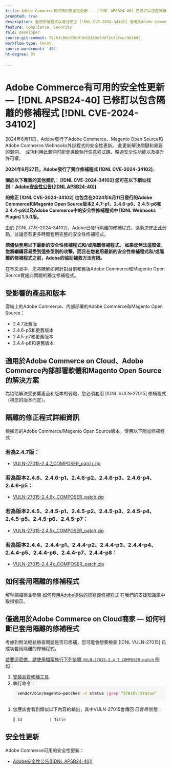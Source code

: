 ```yaml
---
title: Adobe Commerce有可用的安全性更新 —  [!DNL APSB24-40] 已修訂以包含隔離的修補程式 [!DNL CVE-2024-34102]
promoted: true
description: 套用修補程式以進行修正 [!DNL CVE-2024-34102] 適用於Adobe Commerce 2.4.4-p8、2.4.5-p7、2.4.6-p5、2.4.7及舊版。
feature: Compliance, Security
role: Developer
source-git-commit: 787b3c86d378df1b52469e5ddf2c33fcec961b02
workflow-type: tm+mt
source-wordcount: '494'
ht-degree: 0%

---
```


# Adobe Commerce有可用的安全性更新 —  [!DNL APSB24-40] 已修訂以包含隔離的修補程式 [!DNL CVE-2024-34102]

2024年6月11日，Adobe發行了Adobe Commerce、Magento Open Source和Adobe Commerce Webhooks外掛程式的安全性更新。 此更新解決關鍵和重要的漏洞。  成功利用此漏洞可能會導致執行任意程式碼、略過安全性功能以及提升許可權。

**2024年6月27日，Adobe發行了獨立修補程式 [!DNL CVE-2024-34102].**

**關於以下專案的其他資訊： [!DNL CVE-2024-34102] 您可在以下網址找到： [Adobe安全性公告([!DNL APSB24-40])](https://helpx.adobe.com/security/products/magento/apsb24-40.html).**

**的修正 [!DNL CVE-2024-34102] 也包含在2024年6月11日發行的Adobe Commerce和Magento Open Source版本2.4.7-p1、2.4.6-p6、2.4.5-p8和2.4.4-p9以及Adobe Commerce中的安全性修補程式中 [!DNL Webhooks Plugin] 1.5.0版。**

由於 [!DNL CVE-2024-34102]，Adobe已發行隔離的修補程式，協助您修正此弱點，並讓您有更多時間套用完整的安全性修補程式。

**請儘快套用以下最新的安全性修補程式和/或隔離修補程式。**
**如果您無法這麼做，您將繼續容易受到這些型別的攻擊，而且在您套用最新的安全性修補程式和/或隔離的修補程式之前，Adobe的協助補救方法有限。**<br>

在本文章中，您將瞭解如何針對目前和舊版Adobe Commerce和Magento Open Source實施此問題的獨立修補程式。

## 受影響的產品和版本

雲端上的Adobe Commerce、內部部署的Adobe Commerce和Magento Open Source：

* 2.4.7及舊版
* 2.4.6-p5和更舊版本
* 2.4.5-p7和更舊版本
* 2.4.4-p8和更舊版本

## 適用於Adobe Commerce on Cloud、Adobe Commerce內部部署軟體和Magento Open Source的解決方案

為協助解決受影響產品和版本的弱點，您必須套用 [!DNL VULN-27015] 修補程式（視您的版本而定）。

## 隔離的修正程式詳細資訊

根據您的Adobe Commerce/Magento Open Source版本，使用以下附加修補程式：

### 若為2.4.7版：

* [VULN-27015-2.4.7_COMPOSER_patch.zip](assets/VULN-27015-2.4.7_COMPOSER_patch.zip)

### 若為版本2.4.6、2.4.6-p1、2.4.6-p2、2.4.6-p3、2.4.6-p4、2.4.6-p5：

* [VULN-27015-2.4.6x_COMPOSER_patch.zip](assets/VULN-27015-2.4.6x_COMPOSER_patch.zip)

### 若為版本2.4.5、2.4.5-p1、2.4.5-p2、2.4.5-p3、2.4.5-p4、2.4.5-p5、2.4.5-p6、2.4.5-p7：

* [VULN-27015-2.4.5x_COMPOSER_patch.zip](assets/VULN-27015-2.4.5x_COMPOSER_patch.zip)

### 若為版本2.4.4、2.4.4-p1、2.4.4-p2、2.4.4-p3、2.4.4-p4、2.4.4-p5、2.4.4-p6、2.4.4-p7、2.4.4-p8：

* [VULN-27015-2.4.4x_COMPOSER_patch.zip](assets/VULN-27015-2.4.4x_COMPOSER_patch.zip)


## 如何套用隔離的修補程式

解壓縮檔案並參閱 [如何套用Adobe提供的撰寫器修補程式](https://experienceleague.adobe.com/docs/commerce-knowledge-base/kb/how-to/how-to-apply-a-composer-patch-provided-by-magento.html) 在我們的支援知識庫中取得指示。

## 僅適用於Adobe Commerce on Cloud商家 — 如何判斷已套用隔離的修補程式

考慮到無法輕鬆檢查問題是否已修補，您可能會想要檢查 [!DNL VULN-27015] 已成功套用隔離的修補程式。

<u>若要這麼做，請使用檔案執行下列步驟 `VULN-27015-2.4.7_COMPOSER.patch` 例如</u>：

1. [安裝品質修補工具](https://experienceleague.adobe.com/docs/commerce-operations/tools/quality-patches-tool/usage.html).
1. 執行命令：<br>
   ![cve-2024-34102-tell-if-patch-applied-code](assets/cve-2024-34102-tell-if-patch-applied-code.png)

<!--
    ```bash
    vendor/bin/magento-patches -n status |grep "27015\|Status"
    ```
-->

1. 您應該會看到類似以下內容的輸出，其中VULN-27015會傳回 *已套用* 狀態：

   ```bash
   ║ Id            │ Title                                                        │ Category        │ Origin                 │ Status      │ Details                                          ║ ║ N/A           │ ../m2-hotfixes/VULN-27015-2.4.7_COMPOSER_patch.patch      │ Other           │ Local                  │ Applied     │ Patch type: Custom                                
   ```

## 安全性更新

Adobe Commerce可用的安全性更新：

* [Adobe安全性公告([!DNL APSB24-40])](https://helpx.adobe.com/security/products/magento/apsb24-40.html)
